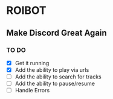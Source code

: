# ROIBOT

## Make Discord Great Again

### TO DO

- [x] Get it running
- [x] Add the ability to play via urls
- [ ] Add the ability to search for tracks
- [ ] Add the ability to pause/resume
- [ ] Handle Errors
